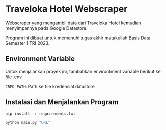 
# Traveloka Hotel Webscraper

Webscraper yang mengambil data dari Traveloka Hotel kemudian menyimpannya pada Google Datastore.

Program ini dibuat untuk memenuhi tugas akhir matakuliah Basis Data Semester 1 TRI 2023.


## Environment Variable

Untuk menjalankan proyek ini, tambahkan environtment variable berikut ke file .env 

`CRED_PATH`: Path ke file kredensial datastore


## Instalasi dan Menjalankan Program

```bash
pip install -r requirements.txt

python main.py "URL"
```
    